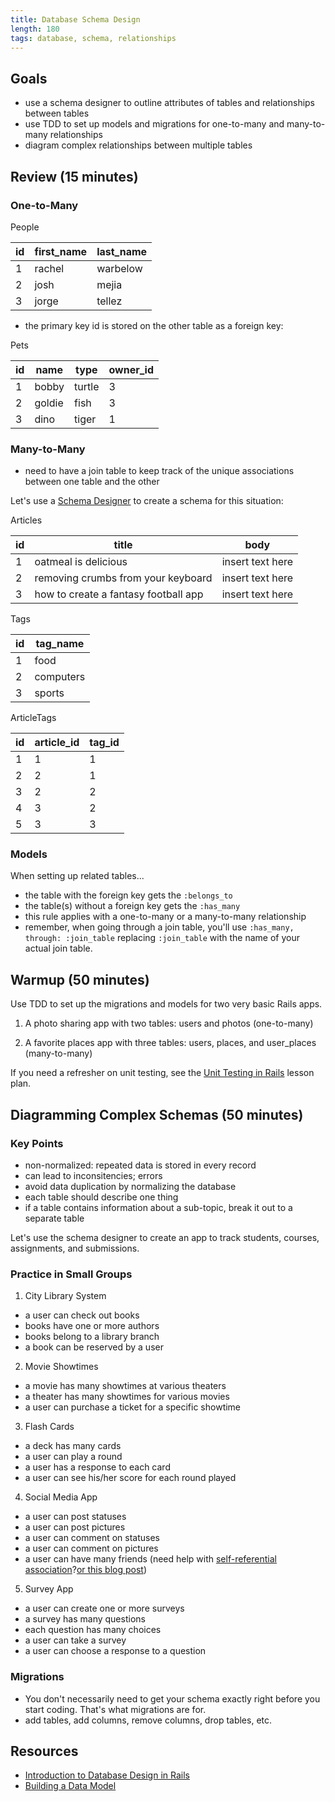 ```yaml
---
title: Database Schema Design
length: 180
tags: database, schema, relationships
---
```


## Goals

* use a schema designer to outline attributes of tables and relationships between tables
* use TDD to set up models and migrations for one-to-many and many-to-many relationships
* diagram complex relationships between multiple tables

## Review (15 minutes)

### One-to-Many

People

|id |first_name|last_name|
|---|---|---|
|  1| rachel| warbelow  |
|  2|  josh |  mejia |
|  3|  jorge| tellez  |

* the primary key id is stored on the other table as a foreign key:

Pets

|id |name|type|owner_id|
|---|---|---|-----|
|  1| bobby| turtle  | 3|
|  2| goldie |  fish | 3| 
|  3| dino | tiger  | 1| 

### Many-to-Many

* need to have a join table to keep track of the unique associations between one table and the other

Let's use a [Schema Designer](http://ondras.zarovi.cz/sql/demo/) to create a schema for this situation: 

Articles

|id |title|body|
|---|---|---|
|  1| oatmeal is delicious| insert text here  |
|  2|  removing crumbs from your keyboard |  insert text here |
|  3|  how to create a fantasy football app | insert text here  |

Tags

|id |tag_name|
|---|---|
|  1| food|
|  2|  computers |
|  3|  sports |

ArticleTags

|id |article_id|tag_id
|---|---|---|
|  1| 1| 1 |
|  2| 2 | 1| 
|  3| 2| 2 |
|  4| 3| 2 |
|  5| 3| 3 |

### Models

When setting up related tables...

* the table with the foreign key gets the `:belongs_to`
* the table(s) without a foreign key gets the `:has_many`
* this rule applies with a one-to-many or a many-to-many relationship
* remember, when going through a join table, you'll use `:has_many, through: :join_table` replacing `:join_table` with the name of your actual join table. 

## Warmup (50 minutes)

Use TDD to set up the migrations and models for two very basic Rails apps. 

1) A photo sharing app with two tables: users and photos (one-to-many)

2) A favorite places app with three tables: users, places, and user_places (many-to-many)

If you need a refresher on unit testing, see the [Unit Testing in Rails](https://github.com/turingschool/lesson_plans/blob/master/ruby_02-web_applications_with_ruby/unit_testing_in_rails.markdown) lesson plan. 

## Diagramming Complex Schemas (50 minutes)

### Key Points

* non-normalized: repeated data is stored in every record
* can lead to inconsitencies; errors
* avoid data duplication by normalizing the database
* each table should describe one thing
* if a table contains information about a sub-topic, break it out to a separate table

Let's use the schema designer to create an app to track students, courses, assignments, and submissions.

### Practice in Small Groups

1) City Library System
  * a user can check out books
  * books have one or more authors
  * books belong to a library branch
  * a book can be reserved by a user

2) Movie Showtimes
  * a movie has many showtimes at various theaters
  * a theater has many showtimes for various movies
  * a user can purchase a ticket for a specific showtime

3) Flash Cards
  * a deck has many cards
  * a user can play a round
  * a user has a response to each card
  * a user can see his/her score for each round played

4) Social Media App
  * a user can post statuses
  * a user can post pictures
  * a user can comment on statuses
  * a user can comment on pictures
  * a user can have many friends (need help with [self-referential association](http://railscasts.com/episodes/163-self-referential-association?view=asciicast)?[or this blog post](http://andrewcarmer.com/active-record-self_joins/))

5) Survey App
  * a user can create one or more surveys
  * a survey has many questions
  * each question has many choices
  * a user can take a survey
  * a user can choose a response to a question

### Migrations

* You don't necessarily need to get your schema exactly right before you start coding. That's what migrations are for.
* add tables, add columns, remove columns, drop tables, etc.

## Resources

* [Introduction to Database Design in Rails](http://quickleft.com/blog/introduction-to-database-design-on-rails)
* [Building a Data Model](http://dan.chak.org/enterprise-rails/chapter-5-building-a-solid-data-model/)
